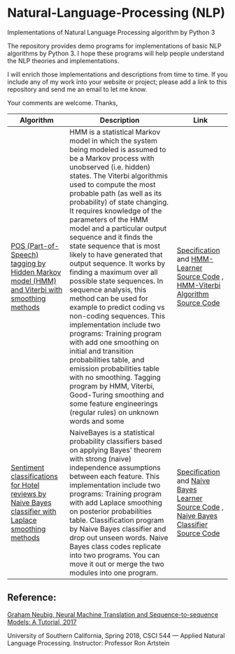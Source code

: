 # Natural-Language-Processing (NLP)
Implementations of Natural Language Processing algorithm by Python 3

The repository provides demo programs for implementations of basic NLP algorithms by Python 3. I hope these programs will help people understand the NLP theories and implementations.

I will enrich those implementations and descriptions from time to time. If you include any of my work into your website or project; please add a link to this repository and send me an email to let me know.

Your comments are welcome.
Thanks,


|Algorithm|Description|Link|
|------|------|--------|
|[POS (Part-of-Speech) tagging by Hidden Markov model (HMM) and Viterbi with smoothing methods](https://github.com/Cheng-Lin-Li/Natural-Language-Processing/tree/master/HMM)|HMM is a statistical Markov model in which the system being modeled is assumed to be a Markov process with unobserved (i.e. hidden) states. The Viterbi algorithmis used to compute the most probable path (as well as its probability) of state changing. It requires knowledge of the parameters of the HMM model and a particular output sequence and it finds the state sequence that is most likely to have generated that output sequence. It works by finding a maximum over all possible state sequences. In sequence analysis, this method can be used for example to predict coding vs non-coding sequences. This implementation include two programs: Training program with add one smoothing on initial and transition probabilities table, and emission probabilities table with no smoothing. Tagging program by HMM, Viterbi, Good-Turing smoothing and some feature engineerings (regular rules) on unknown words and some |[Specification](https://github.com/Cheng-Lin-Li/Natural-Language-Processing/tree/master/HMM) and [HMM-Learner Source Code](https://github.com/Cheng-Lin-Li/Natural-Language-Processing/blob/master/HMM/hmmlearn3.py) , [HMM-Viterbi Algorithm Source Code](https://github.com/Cheng-Lin-Li/Natural-Language-Processing/blob/master/HMM/hmmdecode3.py)|
|[Sentiment classifications for Hotel reviews by Naive Bayes classifier with Laplace smoothing methods](https://github.com/Cheng-Lin-Li/Natural-Language-Processing/tree/master/NaiveBayes)|NaiveBayes is a statistical probability classifiers based on applying Bayes' theorem with strong (naive) independence assumptions between each feature. This implementation include two programs: Training program with add Laplace smoothing on posterior probabilities table. Classification program by Naive Bayes classifier and drop out unseen words. Naive Bayes class codes replicate into two programs. You can move it out or merge the two modules into one program.|[Specification](https://github.com/Cheng-Lin-Li/Natural-Language-Processing/tree/master/NaiveBayes) and [Naive Bayes Learner Source Code](https://github.com/Cheng-Lin-Li/Natural-Language-Processing/blob/master/NaiveBayes/lenblearn3arn3.py) , [Naive Bayes Classifier Source Code](https://github.com/Cheng-Lin-Li/Natural-Language-Processing/blob/master/NaiveBayes/nbclassify3.py)|

## Reference:

[Graham Neubig, Neural Machine Translation and Sequence-to-sequence Models: A Tutorial, 2017](https://arxiv.org/abs/1703.01619?context=cs.CL)

University of Southern California, Spring 2018, CSCI 544 — Applied Natural Language Processing. Instructor: Professor Ron Artstein
